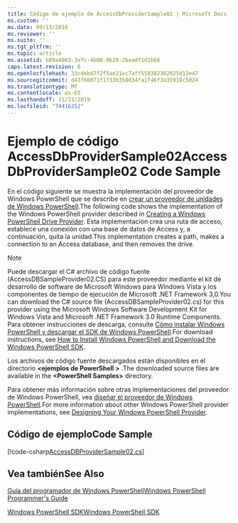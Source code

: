 ```yaml
---
title: Código de ejemplo de AccessDbProviderSample02 | Microsoft Docs
ms.custom: ''
ms.date: 09/13/2016
ms.reviewer: ''
ms.suite: ''
ms.tgt_pltfrm: ''
ms.topic: article
ms.assetid: b89a4903-3efc-4b08-9b20-2baadf1d1b66
caps.latest.revision: 6
ms.openlocfilehash: 33cdebd7f2f5ae21ec7aff559382362025d12e47
ms.sourcegitcommit: d43f66071f1f33b350d34fa1f46f3a35910c5d24
ms.translationtype: MT
ms.contentlocale: es-ES
ms.lasthandoff: 11/23/2019
ms.locfileid: "74416252"
---
```

# <a name="accessdbprovidersample02-code-sample"></a><span data-ttu-id="d272e-102">Ejemplo de código AccessDbProviderSample02</span><span class="sxs-lookup"><span data-stu-id="d272e-102">AccessDbProviderSample02 Code Sample</span></span>

<span data-ttu-id="d272e-103">En el código siguiente se muestra la implementación del proveedor de Windows PowerShell que se describe en [crear un proveedor de unidades de Windows PowerShell](./creating-a-windows-powershell-drive-provider.md).</span><span class="sxs-lookup"><span data-stu-id="d272e-103">The following code shows the implementation of the Windows PowerShell provider described in [Creating a Windows PowerShell Drive Provider](./creating-a-windows-powershell-drive-provider.md).</span></span> <span data-ttu-id="d272e-104">Esta implementación crea una ruta de acceso, establece una conexión con una base de datos de Access y, a continuación, quita la unidad.</span><span class="sxs-lookup"><span data-stu-id="d272e-104">This implementation creates a path, makes a connection to an Access database, and then removes the drive.</span></span>

> [!NOTE]
> <span data-ttu-id="d272e-105">Puede descargar el C# archivo de código fuente (AccessDBSampleProvider02.CS) para este proveedor mediante el kit de desarrollo de software de Microsoft Windows para Windows Vista y los componentes de tiempo de ejecución de Microsoft .NET Framework 3,0.</span><span class="sxs-lookup"><span data-stu-id="d272e-105">You can download the C# source file (AccessDBSampleProvider02.cs) for this provider using the Microsoft Windows Software Development Kit for Windows Vista and Microsoft .NET Framework 3.0 Runtime Components.</span></span> <span data-ttu-id="d272e-106">Para obtener instrucciones de descarga, consulte [Cómo instalar Windows PowerShell y descargar el SDK de Windows PowerShell](/powershell/scripting/developer/installing-the-windows-powershell-sdk).</span><span class="sxs-lookup"><span data-stu-id="d272e-106">For download instructions, see [How to Install Windows PowerShell and Download the Windows PowerShell SDK](/powershell/scripting/developer/installing-the-windows-powershell-sdk).</span></span>
>
> <span data-ttu-id="d272e-107">Los archivos de código fuente descargados están disponibles en el directorio **\<ejemplos de PowerShell >** .</span><span class="sxs-lookup"><span data-stu-id="d272e-107">The downloaded source files are available in the **\<PowerShell Samples>** directory.</span></span>
>
> <span data-ttu-id="d272e-108">Para obtener más información sobre otras implementaciones del proveedor de Windows PowerShell, vea [diseñar el proveedor de Windows PowerShell](./designing-your-windows-powershell-provider.md).</span><span class="sxs-lookup"><span data-stu-id="d272e-108">For more information about other Windows PowerShell provider implementations, see [Designing Your Windows PowerShell Provider](./designing-your-windows-powershell-provider.md).</span></span>

## <a name="code-sample"></a><span data-ttu-id="d272e-109">Código de ejemplo</span><span class="sxs-lookup"><span data-stu-id="d272e-109">Code Sample</span></span>

[!code-csharp[AccessDBProviderSample02.cs](../../../../powershell-sdk-samples/SDK-2.0/csharp/AccessDBProviderSample02/AccessDBProviderSample02.cs#L11-L154 "AccessDBProviderSample02.cs")]


## <a name="see-also"></a><span data-ttu-id="d272e-110">Vea también</span><span class="sxs-lookup"><span data-stu-id="d272e-110">See Also</span></span>

[<span data-ttu-id="d272e-111">Guía del programador de Windows PowerShell</span><span class="sxs-lookup"><span data-stu-id="d272e-111">Windows PowerShell Programmer's Guide</span></span>](./windows-powershell-programmer-s-guide.md)

[<span data-ttu-id="d272e-112">Windows PowerShell SDK</span><span class="sxs-lookup"><span data-stu-id="d272e-112">Windows PowerShell SDK</span></span>](../windows-powershell-reference.md)

